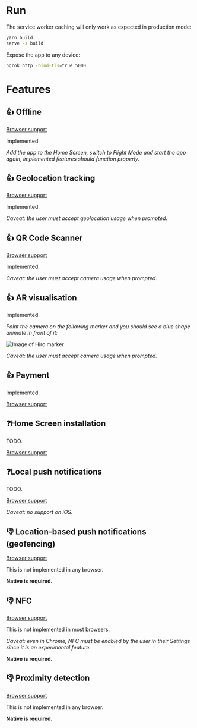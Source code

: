 # Run

The service worker caching will only work as expected in production mode:

```sh
yarn build
serve -s build
```

Expose the app to any device:

```sh
ngrok http -bind-tls=true 5000
```

# Features

## 👍 Offline

[Browser support](https://whatwebcando.today/offline.html)

Implemented.

*Add the app to the Home Screen, switch to Flight Mode and start the app again, implemented 
features should function properly.*

## 👍 Geolocation tracking

[Browser support](https://whatwebcando.today/geolocation.html)

Implemented.

*Caveat: the user must accept geolocation usage when prompted.*

## 👍 QR Code Scanner

[Browser support](https://whatwebcando.today/camera-microphone.html)

Implemented.

*Caveat: the user must accept camera usage when prompted.*

## 👍 AR visualisation

Implemented.

*Point the camera on the following marker and you should see a blue shape animate in front of it:*

![Image of Hiro marker](https://jeromeetienne.github.io/AR.js/data/images/HIRO.jpg)

*Caveat: the user must accept camera usage when prompted.*

## 👍 Payment

Implemented.

[Browser support](https://whatwebcando.today/payments.html)

## ❓Home Screen installation

TODO.

[Browser support](https://whatwebcando.today/installation.html)

## ❓Local push notifications

TODO.

[Browser support](https://whatwebcando.today/local-notifications.html)

*Caveat: no support on iOS.*

## 👎 Location-based push notifications (geofencing)

[Browser support](https://whatwebcando.today/geofencing.html)

This is not implemented in any browser.

**Native is required.**

## 👎 NFC

[Browser support](https://whatwebcando.today/nfc.html)

This is not implemented in most browsers.

*Caveat: even in Chrome, NFC must be enabled by the user in their Settings
since it is an experimental feature.*

**Native is required.**

## 👎 Proximity detection

[Browser support](https://whatwebcando.today/proximity.html)

This is not implemented in any browser.

**Native is required.**

